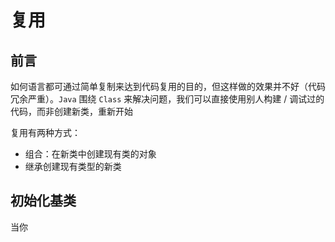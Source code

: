 # 复用

## 前言

如何语言都可通过简单复制来达到代码复用的目的，但这样做的效果并不好（代码冗余严重）。`Java` 围绕 `Class` 来解决问题，我们可以直接使用别人构建 / 调试过的代码，而非创建新类，重新开始



复用有两种方式：

- 组合：在新类中创建现有类的对象
- 继承创建现有类型的新类



## 初始化基类

当你